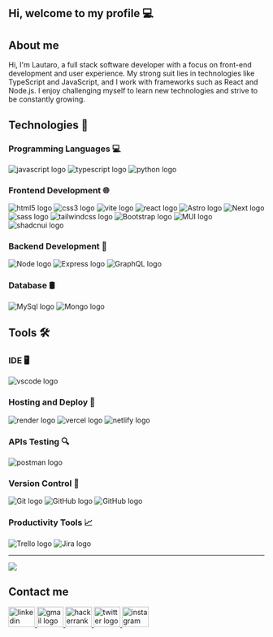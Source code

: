 Hi, welcome to my profile 💻 
-------------

## About me 
Hi, I'm Lautaro, a full stack software developer with a focus on front-end development and user experience. My strong suit lies in technologies like TypeScript and JavaScript, and I work with frameworks such as React and Node.js. I enjoy challenging myself to learn new technologies and strive to be constantly growing.

## Technologies 🚀
### Programming Languages 💻
<div align="left">
  <img src="https://img.shields.io/badge/JavaScript-323330?style=for-the-badge&logo=javascript&logoColor=F7DF1E" alt="javascript logo"  />
  <img src="https://img.shields.io/badge/TypeScript-007ACC?style=for-the-badge&logo=typescript&logoColor=white" alt="typescript logo"  />
  <img src="https://img.shields.io/badge/Python-FFD43B?style=for-the-badge&logo=python&logoColor=blue" alt="python logo"  />
</div>

### Frontend Development 🌐

<div align="left">
  <img src="https://img.shields.io/badge/HTML5-E34F26?style=for-the-badge&logo=html5&logoColor=white" alt="html5 logo"  />
  <img src="https://img.shields.io/badge/CSS3-1572B6?style=for-the-badge&logo=css3&logoColor=white" alt="css3 logo"  />
  <img src="https://img.shields.io/badge/Vite-B73BFE?style=for-the-badge&logo=vite&logoColor=FFD62E" alt="vite logo"  />
  <img src="https://img.shields.io/badge/React-20232A?style=for-the-badge&logo=react&logoColor=61DAFB" alt="react logo"  />
  <img src="https://img.shields.io/badge/Astro-0C1222?style=for-the-badge&logo=astro&logoColor=FDFDFE" alt="Astro logo"  />
  <img src="https://img.shields.io/badge/next%20js-000000?style=for-the-badge&logo=nextdotjs&logoColor=white" alt="Next logo"  />
   <img src="https://img.shields.io/badge/Sass-CC6699?style=for-the-badge&logo=sass&logoColor=white" alt="sass logo"  />
  <img src="https://img.shields.io/badge/Tailwind_CSS-38B2AC?style=for-the-badge&logo=tailwind-css&logoColor=white" alt="tailwindcss logo"  />
  <img src="https://img.shields.io/badge/Bootstrap-563D7C?style=for-the-badge&logo=bootstrap&logoColor=white" alt="Bootstrap logo"  />
  <img src="https://img.shields.io/badge/Material%20UI-007FFF?style=for-the-badge&logo=mui&logoColor=white" alt="MUI logo"  />
  <img src="https://img.shields.io/badge/shadcn%2Fui-000000?style=for-the-badge&logo=shadcnui&logoColor=white" alt="shadcnui logo"  />
</div>

### Backend Development 🔧

<div align="left">
  <img src="https://img.shields.io/badge/Node%20js-339933?style=for-the-badge&logo=nodedotjs&logoColor=white" alt="Node logo"  />
  <img src="https://img.shields.io/badge/Express%20js-000000?style=for-the-badge&logo=express&logoColor=white" alt="Express logo"  />
  <img src="https://img.shields.io/badge/GraphQl-E10098?style=for-the-badge&logo=graphql&logoColor=white" alt="GraphQL logo"  />
</div>
 
### Database 🛢️
 
<div align="left">
  <img src="https://img.shields.io/badge/MySQL-005C84?style=for-the-badge&logo=mysql&logoColor=white" alt="MySql logo"  />
  <img src="https://img.shields.io/badge/MongoDB-4EA94B?style=for-the-badge&logo=mongodb&logoColor=white" alt="Mongo logo"  />
</div>

## Tools 🛠️

### IDE 🖥️

<div align="left">
  <img src="https://img.shields.io/badge/VSCode-0078D4?style=for-the-badge&logo=visual%20studio%20code&logoColor=white" alt="vscode logo"  />
</div>

### Hosting and Deploy 🚀

<div align="left">
  <img src="https://img.shields.io/badge/Render-46E3B7?style=for-the-badge&logo=render&logoColor=white" alt="render logo"  />
  <img src="https://img.shields.io/badge/Vercel-000000?style=for-the-badge&logo=vercel&logoColor=white" alt="vercel logo"  />
  <img src="https://img.shields.io/badge/Netlify-00C7B7?style=for-the-badge&logo=netlify&logoColor=white" alt="netlify logo"  />
</div>

### APIs Testing 🔍
<div align="left">
  <img src="https://img.shields.io/badge/Postman-FF6C37?style=for-the-badge&logo=Postman&logoColor=white" alt="postman logo"  />
</div>

### Version Control 🔄
<div align="left">
  <img src="https://img.shields.io/badge/Git-F05032?style=for-the-badge&logo=git&logoColor=white" alt="Git logo" />
  <img src="https://img.shields.io/badge/GitHub-181717?style=for-the-badge&logo=github&logoColor=white" alt="GitHub logo" />
  <img src="https://img.shields.io/badge/GitLab-181717?style=for-the-badge&logo=gitLab&logoColor=white" alt="GitHub logo" />
</div>

### Productivity Tools 📈
<div align="left">
  <img src="https://img.shields.io/badge/Trello-0079BF?style=for-the-badge&logo=trello&logoColor=white" alt="Trello logo" />
  <img src="https://img.shields.io/badge/Jira-0052CC?style=for-the-badge&logo=jira&logoColor=white" alt="Jira logo" />
</div>

-------------

![](https://github-readme-stats.vercel.app/api/top-langs/?username=Lautaro-R-collins&theme=react&hide_border=false&include_all_commits=true&count_private=true&layout=compact)


## Contact me
<div align="left">
  <a href="https://www.linkedin.com/in/lautaro-rodr%C3%ADguez-collins-40505624a/" target="_blank">
    <img src="https://raw.githubusercontent.com/maurodesouza/profile-readme-generator/master/src/assets/icons/social/linkedin/default.svg" width="52" height="40" alt="linkedin logo"  />
  </a>
  <a href="lautarodevelops@gmail.com" target="_blank">
    <img src="https://raw.githubusercontent.com/maurodesouza/profile-readme-generator/master/src/assets/icons/social/gmail/default.svg" width="52" height="40" alt="gmail logo"  />
  </a>
  <a href="https://www.hackerrank.com/profile/L4UT1" target="_blank">
    <img src="https://raw.githubusercontent.com/maurodesouza/profile-readme-generator/master/src/assets/icons/social/hackerrank/default.svg" width="52" height="40" alt="hackerrank logo"  />
  </a>
  <a href="https://twitter.com/lautarodevelops/" target="_blank">
    <img src="https://raw.githubusercontent.com/maurodesouza/profile-readme-generator/master/src/assets/icons/social/twitter/default.svg" width="52" height="40" alt="twitter logo"  />
  </a>
  <a href="https://www.instagram.com/lautarodevelops/" target="_blank">
    <img src="https://raw.githubusercontent.com/maurodesouza/profile-readme-generator/master/src/assets/icons/social/instagram/default.svg" width="52" height="40" alt="instagram logo"  />
  </a>
</div>


###
###

###
